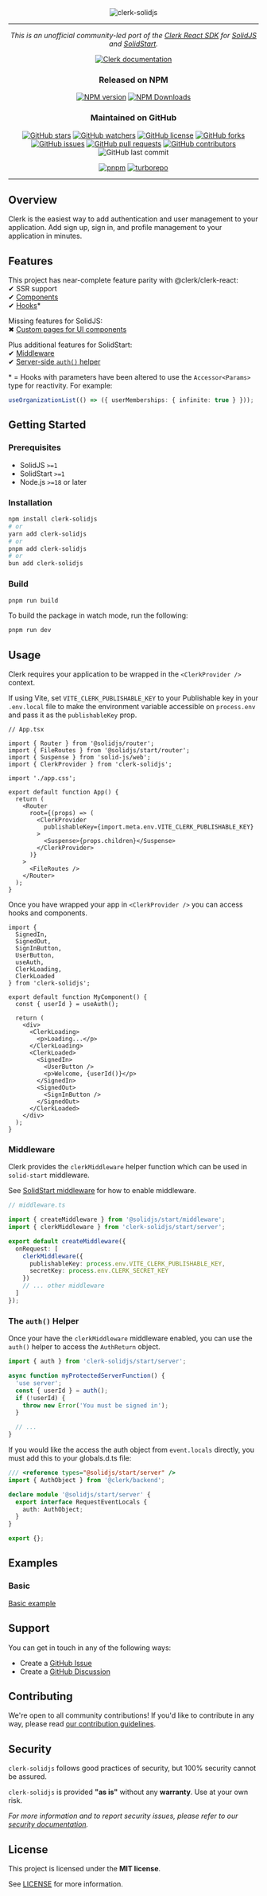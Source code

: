 <div align="center">

<img src="https://raw.githubusercontent.com/spirit-led-software/clerk-solidjs/master/assets/images/icon.svg" alt="clerk-solidjs">

---

_This is an unofficial community-led port of the [Clerk React SDK](https://www.npmjs.com/package/@clerk/clerk-react) for [SolidJS](https://solidjs.com) and [SolidStart](https://start.solidjs.com)._

[![Clerk documentation](https://img.shields.io/badge/documentation-clerk-lavender.svg?style=for-the-badge&logo=clerk)](https://clerk.com/docs?utm_source=github&utm_medium=clerk_solidjs)

### Released on NPM

[![NPM version](https://img.shields.io/npm/v/clerk-solidjs.svg?style=for-the-badge&logo=npm)](https://www.npmjs.com/package/clerk-solidjs)
[![NPM Downloads](https://img.shields.io/npm/dm/clerk-solidjs?style=for-the-badge)
](https://www.npmjs.com/package/clerk-solidjs)

### Maintained on GitHub

[![GitHub stars](https://img.shields.io/github/stars/spirit-led-software/clerk-solidjs.svg?style=for-the-badge)](https://github.com/spirit-led-software/clerk-solidjs/stargazers)
[![GitHub watchers](https://img.shields.io/github/watchers/spirit-led-software/clerk-solidjs.svg?style=for-the-badge)](https://github.com/spirit-led-software/clerk-solidjs/watchers)
[![GitHub license](https://img.shields.io/github/license/spirit-led-software/clerk-solidjs.svg?style=for-the-badge)](https://github.com/spirit-led-software/clerk-solidjs/blob/master/LICENSE)
[![GitHub forks](https://img.shields.io/github/forks/spirit-led-software/clerk-solidjs.svg?style=for-the-badge)](https://github.com/spirit-led-software/clerk-solidjs/forks)
[![GitHub issues](https://img.shields.io/github/issues/spirit-led-software/clerk-solidjs.svg?style=for-the-badge)](https://github.com/spirit-led-software/clerk-solidjs/issues)
[![GitHub pull requests](https://img.shields.io/github/issues-pr/spirit-led-software/clerk-solidjs.svg?style=for-the-badge)](https://github.com/spirit-led-software/clerk-solidjs/pulls)
[![GitHub contributors](https://img.shields.io/github/contributors/spirit-led-software/clerk-solidjs.svg?style=for-the-badge)](https://github.com/spirit-led-software/clerk-solidjs/graphs/contributors)
![GitHub last commit](https://img.shields.io/github/last-commit/spirit-led-software/clerk-solidjs.svg?style=for-the-badge)

[![pnpm](https://img.shields.io/badge/maintained%20with-pnpm-yellow.svg?style=for-the-badge&logo=pnpm)](https://pnpm.io/)
[![turborepo](https://img.shields.io/badge/built%20with-turborepo-cc00ff.svg?style=for-the-badge&logo=turborepo)](https://turborepo.org/)

</div>

---

## Overview

Clerk is the easiest way to add authentication and user management to your application. Add sign up, sign in, and profile management to your application in minutes.

## Features

This project has near-complete feature parity with @clerk/clerk-react:  
&#10004; SSR support  
&#10004; [Components](https://clerk.com/docs/components/overview)  
&#10004; [Hooks](https://clerk.com/docs/references/react/use-user)\*

Missing features for SolidJS:  
&#10006; [Custom pages for UI components](https://clerk.com/docs/components/customization/user-profile)

Plus additional features for SolidStart:  
&#10004; [Middleware](#middleware)  
&#10004; [Server-side `auth()` helper](#the-auth-helper)

\* = Hooks with parameters have been altered to use the `Accessor<Params>` type for reactivity. For example:

```ts
useOrganizationList(() => ({ userMemberships: { infinite: true } }));
```

## Getting Started

### Prerequisites

- SolidJS `>=1`
- SolidStart `>=1`
- Node.js `>=18` or later

### Installation

```sh
npm install clerk-solidjs
# or
yarn add clerk-solidjs
# or
pnpm add clerk-solidjs
# or
bun add clerk-solidjs
```

### Build

```sh
pnpm run build
```

To build the package in watch mode, run the following:

```sh
pnpm run dev
```

## Usage

Clerk requires your application to be wrapped in the `<ClerkProvider />` context.

If using Vite, set `VITE_CLERK_PUBLISHABLE_KEY` to your Publishable key in your `.env.local` file to make the environment variable accessible on `process.env` and pass it as the `publishableKey` prop.

```tsx
// App.tsx

import { Router } from '@solidjs/router';
import { FileRoutes } from '@solidjs/start/router';
import { Suspense } from 'solid-js/web';
import { ClerkProvider } from 'clerk-solidjs';

import './app.css';

export default function App() {
  return (
    <Router
      root={(props) => (
        <ClerkProvider
          publishableKey={import.meta.env.VITE_CLERK_PUBLISHABLE_KEY}
        >
          <Suspense>{props.children}</Suspense>
        </ClerkProvider>
      )}
    >
      <FileRoutes />
    </Router>
  );
}
```

Once you have wrapped your app in `<ClerkProvider />` you can access hooks and components.

```tsx
import {
  SignedIn,
  SignedOut,
  SignInButton,
  UserButton,
  useAuth,
  ClerkLoading,
  ClerkLoaded
} from 'clerk-solidjs';

export default function MyComponent() {
  const { userId } = useAuth();

  return (
    <div>
      <ClerkLoading>
        <p>Loading...</p>
      </ClerkLoading>
      <ClerkLoaded>
        <SignedIn>
          <UserButton />
          <p>Welcome, {userId()}</p>
        </SignedIn>
        <SignedOut>
          <SignInButton />
        </SignedOut>
      </ClerkLoaded>
    </div>
  );
}
```

### Middleware

Clerk provides the `clerkMiddleware` helper function which can be used in `solid-start` middleware.

See [SolidStart middleware](https://docs.solidjs.com/solid-start/advanced/middleware) for how to enable middleware.

```ts
// middleware.ts

import { createMiddleware } from '@solidjs/start/middleware';
import { clerkMiddleware } from 'clerk-solidjs/start/server';

export default createMiddleware({
  onRequest: [
    clerkMiddleware({
      publishableKey: process.env.VITE_CLERK_PUBLISHABLE_KEY,
      secretKey: process.env.CLERK_SECRET_KEY
    })
    // ... other middleware
  ]
});
```

### The `auth()` Helper

Once your have the `clerkMiddleware` middleware enabled, you can use the `auth()` helper to access the `AuthReturn` object.

```ts
import { auth } from 'clerk-solidjs/start/server';

async function myProtectedServerFunction() {
  'use server';
  const { userId } = auth();
  if (!userId) {
    throw new Error('You must be signed in');
  }

  // ...
}
```

If you would like the access the auth object from `event.locals` directly, you must add this to your globals.d.ts file:

```ts
/// <reference types="@solidjs/start/server" />
import { AuthObject } from '@clerk/backend';

declare module '@solidjs/start/server' {
  export interface RequestEventLocals {
    auth: AuthObject;
  }
}

export {};
```

## Examples

### Basic

[Basic example](/examples/basic)

## Support

You can get in touch in any of the following ways:

- Create a [GitHub Issue](https://github.com/spirit-led-software/clerk-solidjs/issues)
- Create a [GitHub Discussion](https://github.com/spirit-led-software/clerk-solidjs/discussions)

## Contributing

We're open to all community contributions! If you'd like to contribute in any way, please read [our contribution guidelines](https://github.com/spirit-led-software/clerk-solidjs/blob/master/docs/CONTRIBUTING.md).

## Security

`clerk-solidjs` follows good practices of security, but 100% security cannot be assured.

`clerk-solidjs` is provided **"as is"** without any **warranty**. Use at your own risk.

_For more information and to report security issues, please refer to our [security documentation](https://github.com/spirit-led-software/clerk-solidjs/blob/master/docs/SECURITY.md)._

## License

This project is licensed under the **MIT license**.

See [LICENSE](https://github.com/spirit-led-software/clerk-solidjs/blob/master/LICENSE) for more information.

